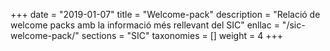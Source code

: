 +++
date = "2019-01-07"
title = "Welcome-pack"
description = "Relació de welcome packs amb la informació més rellevant del SIC"
enllac		= "/sic-welcome-pack/"
sections    = "SIC"
taxonomies  = []
weight 		= 4
+++